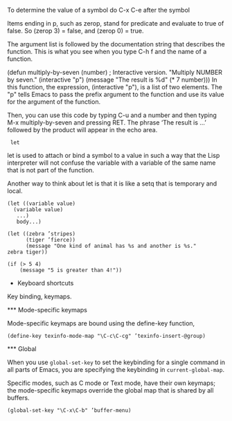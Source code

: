 To determine the value of a symbol do C-x C-e after the symbol

Items ending in p, such as zerop, stand for predicate and evaluate to
true of false.  So (zerop 3) = false, and (zerop 0) = true.

The argument list is followed by the documentation string that describes the
function. This is what you see when you type C-h f and the name of a
function.

(defun multiply-by-seven (number) ; Interactive version.
"Multiply NUMBER by seven."
(interactive "p")
(message "The result is %d" (* 7 number)))
In this function, the expression, (interactive "p"), is a list of two elements.
The "p" tells Emacs to pass the prefix argument to the function and use its value
for the argument of the function.

Then, you can use this code by
typing C-u and a number and then typing M-x multiply-by-seven and pressing
RET. The phrase ‘The result is ...’ followed by the product will appear in the
echo area.

     let

let is used to attach or bind a symbol to a value in such a way that the Lisp
interpreter will not confuse the variable with a variable of the same name that is
not part of the function.

Another way to think about let is that it is like a setq that is temporary and
local.

    (let ((variable value)
      (variable value)
       ...)
       body...)

    (let ((zebra ’stripes)
          (tiger ’fierce))
          (message "One kind of animal has %s and another is %s."
    zebra tiger))

    (if (> 5 4)
        (message "5 is greater than 4!"))

* Keyboard shortcuts

Key binding, keymaps.

*** Mode-specific keymaps

Mode-specific keymaps are bound using the define-key function,

    (define-key texinfo-mode-map "\C-c\C-cg" ’texinfo-insert-@group)

*** Global

When you use `global-set-key` to set the keybinding for a single command
in all parts of Emacs, you are specifying the keybinding in
`current-global-map`.

Specific modes, such as C mode or Text mode, have their own keymaps;
the mode-specific keymaps override the global map that is shared by
all buffers.

    (global-set-key "\C-x\C-b" ’buffer-menu)


